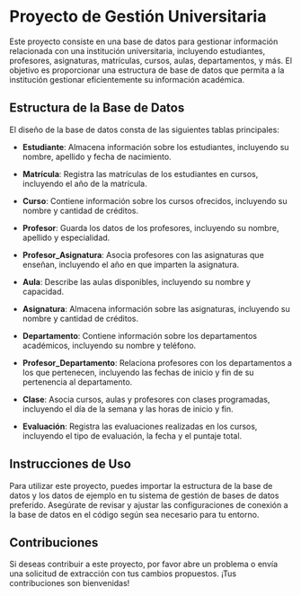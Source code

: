 # Proyecto de Gestión Universitaria

Este proyecto consiste en una base de datos para gestionar información relacionada con una institución universitaria, incluyendo estudiantes, profesores, asignaturas, matrículas, cursos, aulas, departamentos, y más. El objetivo es proporcionar una estructura de base de datos que permita a la institución gestionar eficientemente su información académica.

## Estructura de la Base de Datos

El diseño de la base de datos consta de las siguientes tablas principales:

- **Estudiante**: Almacena información sobre los estudiantes, incluyendo su nombre, apellido y fecha de nacimiento.

- **Matrícula**: Registra las matrículas de los estudiantes en cursos, incluyendo el año de la matrícula.

- **Curso**: Contiene información sobre los cursos ofrecidos, incluyendo su nombre y cantidad de créditos.

- **Profesor**: Guarda los datos de los profesores, incluyendo su nombre, apellido y especialidad.

- **Profesor_Asignatura**: Asocia profesores con las asignaturas que enseñan, incluyendo el año en que imparten la asignatura.

- **Aula**: Describe las aulas disponibles, incluyendo su nombre y capacidad.

- **Asignatura**: Almacena información sobre las asignaturas, incluyendo su nombre y cantidad de créditos.

- **Departamento**: Contiene información sobre los departamentos académicos, incluyendo su nombre y teléfono.

- **Profesor_Departamento**: Relaciona profesores con los departamentos a los que pertenecen, incluyendo las fechas de inicio y fin de su pertenencia al departamento.

- **Clase**: Asocia cursos, aulas y profesores con clases programadas, incluyendo el día de la semana y las horas de inicio y fin.

- **Evaluación**: Registra las evaluaciones realizadas en los cursos, incluyendo el tipo de evaluación, la fecha y el puntaje total.

## Instrucciones de Uso

Para utilizar este proyecto, puedes importar la estructura de la base de datos y los datos de ejemplo en tu sistema de gestión de bases de datos preferido. Asegúrate de revisar y ajustar las configuraciones de conexión a la base de datos en el código según sea necesario para tu entorno.

## Contribuciones

Si deseas contribuir a este proyecto, por favor abre un problema o envía una solicitud de extracción con tus cambios propuestos. ¡Tus contribuciones son bienvenidas!


